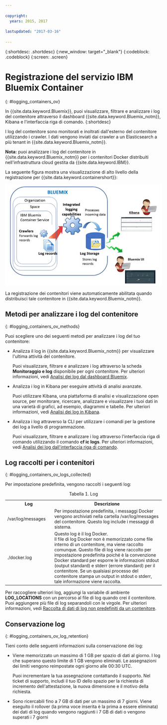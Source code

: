 ```yaml
---

copyright:
  years: 2015, 2017

lastupdated: "2017-03-16"

---
```



{:shortdesc: .shortdesc}
{:new_window: target="_blank"}
{:codeblock: .codeblock}
{:screen: .screen}


# Registrazione del servizio IBM Bluemix Container
{: #logging_containers_ov}

In {{site.data.keyword.Bluemix}}, puoi visualizzare, filtrare e analizzare i log del contenitore attraverso il dashboard {{site.data.keyword.Bluemix_notm}}, Kibana e l'interfaccia riga di comando.
{:shortdesc}

I log del contenitore sono monitorati e inoltrati dall'esterno del contenitore utilizzando i crawler. I dati vengono inviati dai crawler a un
Elasticsearch a più tenant in {{site.data.keyword.Bluemix_notm}}.

**Nota:** puoi analizzare i log del contenitore in {{site.data.keyword.Bluemix_notm}} per i contenitori Docker distribuiti nell'infrastruttura cloud gestita da {{site.data.keyword.IBM}}.

La seguente figura mostra una visualizzazione di alto livello della registrazione per {{site.data.keyword.containershort}}:

![Panoramica dei componenti di alto livello per i contenitori](images/logging_containers_ov.jpg "Panoramica dei componenti di alto livello per i contenitori")

La registrazione dei contenitori viene automaticamente abilitata quando distribuisci tale contenitore in {{site.data.keyword.Bluemix_notm}}.


## Metodi per analizzare i log del contenitore
{: #logging_containers_ov_methods}
 
Puoi scegliere uno dei seguenti metodi per analizzare i log del tuo contenitore:

* Analizza il log in {{site.data.keyword.Bluemix_notm}} per visualizzare l'ultima attività del contenitore.
    
    Puoi visualizzare, filtrare e analizzare i log attraverso la scheda **Monitoraggio e log** disponibile per ogni contenitore. Per ulteriori informazioni, vedi [Analisi dei log dal dashboard Bluemix](../logging_view_dashboard.html#analyzing_logs_bmx_ui).
    
* Analizza i log in Kibana per eseguire attività di analisi avanzate.
    
    Puoi utilizzare Kibana, una piattaforma di analisi e visualizzazione open source, per monitorare, ricercare, analizzare e visualizzare i tuoi dati in una varietà di grafici, ad esempio, diagrammi e tabelle. Per ulteriori informazioni, vedi [Analisi dei log in Kibana](../kibana4/logging_analyzing_logs_Kibana.html#analyzing_logs_Kibana).

* Analizza i log attraverso la CLI per utilizzare i comandi per la gestione dei log a livello di programmazione.
    
    Puoi visualizzare, filtrare e analizzare i log attraverso l'interfaccia riga di comando utilizzando il comando **cf ic logs**. Per ulteriori informazioni, vedi [Analisi dei log dall'interfaccia riga di comando](../logging_view_cli.html#analyzing_logs_cli).

## Log raccolti per i contenitori
{: #logging_containers_ov_logs_collected}

Per impostazione predefinita, vengono raccolti i seguenti log:

<table>
  <caption>Tabella 1. Log</caption>
  <tbody>
    <tr>
      <th align="center">Log</th>
      <th align="center">Descrizione</th>
    </tr>
    <tr>
      <td align="left" width="30%">/var/log/messages</td>
      <td align="left" width="70%"> Per impostazione predefinita, i messaggi Docker vengono archiviati nella cartella /var/log/messages del contenitore. Questo log include i messaggi di sistema.
      </td>
    </tr>
    <tr>
      <td align="left">./docker.log</td>
      <td align="left">Questo log è il log Docker. <br> Il file di log Docker non è memorizzato come file interno di un contenitore, ma viene raccolto comunque. Questo file di log viene raccolto per impostazione predefinita poiché è la convenzione Docker standard per esporre le informazioni stdout (output standard) e stderr (errore standard) per il contenitore. Se un qualsiasi processo del contenitore stampa un output in stdout o stderr, tale informazione viene raccolta. 
      </td>
     </tr>
  </tbody>
</table>

Per raccogliere ulteriori log, aggiungi la variabile di ambiente **LOG_LOCATIONS** con un percorso al file di log quando crei il contenitore. Puoi aggiungere più file di log separandoli con le virgole. Per ulteriori informazioni, vedi [Raccolta di dati di log non predefiniti da un contenitore](logging_containers_other_logs.html#logging_containers_collect_data).



## Conservazione log
{: #logging_containers_ov_log_retention}

Tieni conto delle seguenti informazioni sulla conservazione dei log:

* Viene memorizzato un massimo di 1 GB per spazio di dati al giorno. I log che superano questo limite di 1 GB vengono eliminati. Le assegnazioni dei limiti vengono reimpostate ogni giorno alle
00:30 UTC. 

    Puoi incrementare la tua assegnazione contattando il supporto. Nel ticket di supporto, includi il tuo ID dello spazio per la richiesta di incremento dell'attestazione, la nuova dimensione e il motivo della richiesta.

* Sono ricercabili fino a 7 GB di dati per un massimo di 7 giorni. Viene eseguito il rollover (la prima voce inserita è la prima a essere eliminata) dei dati di log quando vengono raggiunti i 7 GB di dati o vengono superati i 7 giorni

